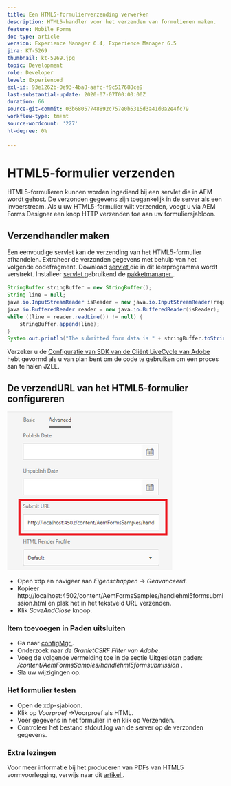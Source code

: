 ```yaml
---
title: Een HTML5-formulierverzending verwerken
description: HTML5-handler voor het verzenden van formulieren maken.
feature: Mobile Forms
doc-type: article
version: Experience Manager 6.4, Experience Manager 6.5
jira: KT-5269
thumbnail: kt-5269.jpg
topic: Development
role: Developer
level: Experienced
exl-id: 93e1262b-0e93-4ba8-aafc-f9c517688ce9
last-substantial-update: 2020-07-07T00:00:00Z
duration: 66
source-git-commit: 03b68057748892c757e0b5315d3a41d0a2e4fc79
workflow-type: tm+mt
source-wordcount: '227'
ht-degree: 0%

---
```



# HTML5-formulier verzenden

HTML5-formulieren kunnen worden ingediend bij een servlet die in AEM wordt gehost. De verzonden gegevens zijn toegankelijk in de server als een invoerstream. Als u uw HTML5-formulier wilt verzenden, voegt u via AEM Forms Designer een knop HTTP verzenden toe aan uw formuliersjabloon.

## Verzendhandler maken

Een eenvoudige servlet kan de verzending van het HTML5-formulier afhandelen. Extraheer de verzonden gegevens met behulp van het volgende codefragment. Download [ servlet ](assets/html5-submit-handler.zip) die in dit leerprogramma wordt verstrekt. Installeer [ servlet ](assets/html5-submit-handler.zip) gebruikend de [ pakketmanager ](http://localhost:4502/crx/packmgr/index.jsp).

```java
StringBuffer stringBuffer = new StringBuffer();
String line = null;
java.io.InputStreamReader isReader = new java.io.InputStreamReader(request.getInputStream(), "UTF-8");
java.io.BufferedReader reader = new java.io.BufferedReader(isReader);
while ((line = reader.readLine()) != null) {
    stringBuffer.append(line);
}
System.out.println("The submitted form data is " + stringBuffer.toString());
```

Verzeker u de [ Configuratie van SDK van de Cliënt LiveCycle van Adobe ](https://helpx.adobe.com/nl/aem-forms/6/submit-form-data-livecycle-process.html) hebt gevormd als u van plan bent om de code te gebruiken om een proces aan te halen J2EE.

## De verzendURL van het HTML5-formulier configureren

![ voorlegt URL ](assets/submit-url.PNG)

- Open xdp en navigeer aan _Eigenschappen_ -> _Geavanceerd_.
- Kopieer http://localhost:4502/content/AemFormsSamples/handlehml5formsubmission.html en plak het in het tekstveld URL verzenden.
- Klik _SaveAndClose_ knoop.

### Item toevoegen in Paden uitsluiten

- Ga naar [ configMgr ](http://localhost:4502/system/console/configMgr).
- Onderzoek naar _de GranietCSRF Filter van Adobe_.
- Voeg de volgende vermelding toe in de sectie Uitgesloten paden: _/content/AemFormsSamples/handlehml5formsubmission_ .
- Sla uw wijzigingen op.

### Het formulier testen

- Open de xdp-sjabloon.
- Klik op _Voorproef_ ->Voorproef als HTML.
- Voer gegevens in het formulier in en klik op Verzenden.
- Controleer het bestand stdout.log van de server op de verzonden gegevens.

### Extra lezingen

Voor meer informatie bij het produceren van PDFs van HTML5 vormvoorlegging, verwijs naar dit [ artikel ](https://experienceleague.adobe.com/docs/experience-manager-learn/forms/document-services/generate-pdf-from-mobile-form-submission-article.html?lang=nl-NL).

